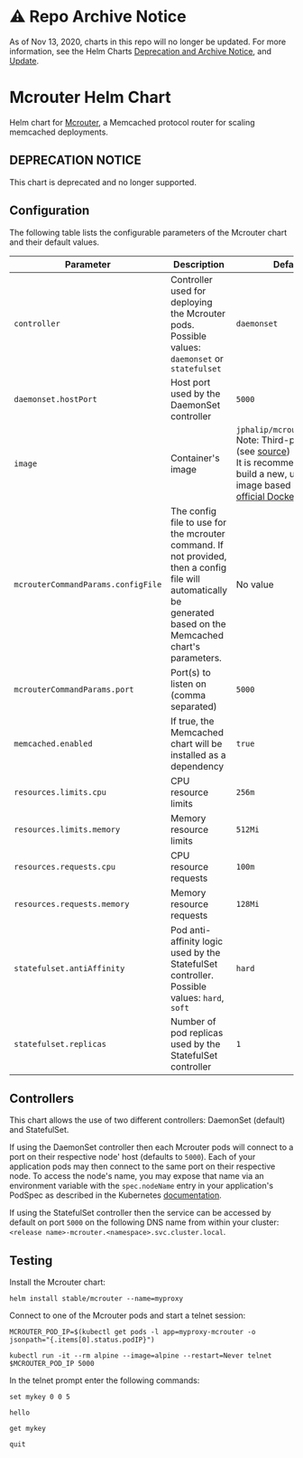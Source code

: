 # ⚠️ Repo Archive Notice

As of Nov 13, 2020, charts in this repo will no longer be updated.
For more information, see the Helm Charts [Deprecation and Archive Notice](https://github.com/nholuongut/Helmcharts#%EF%B8%8F-deprecation-and-archive-notice), and [Update](https://helm.sh/blog/charts-repo-deprecation/).

# Mcrouter Helm Chart

Helm chart for [Mcrouter](https://github.com/facebook/mcrouter), a Memcached protocol router for scaling memcached deployments.

## DEPRECATION NOTICE

This chart is deprecated and no longer supported.

## Configuration

The following table lists the configurable parameters of the Mcrouter chart and their default values.

| Parameter                     | Description                            | Default                                         |
| ----------------------------- | -------------------------------------- | ----------------------------------------------- |
| `controller` | Controller used for deploying the Mcrouter pods. Possible values: `daemonset` or `statefulset` | `daemonset` |
| `daemonset.hostPort` | Host port used by the DaemonSet controller | `5000` |
| `image`                         | Container's image                      | `jphalip/mcrouter:0.36.0`<br>Note: Third-party image (see [source](https://github.com/jphalip/mcrouter-docker))<br>It is recommended to build a new, up-to-date image based on the [official Dockerfile](https://github.com/facebook/mcrouter/blob/master/mcrouter/scripts/docker/Dockerfile) |
| `mcrouterCommandParams.configFile` | The config file to use for the mcrouter command. If not provided, then a config file will automatically be generated based on the Memcached chart's parameters. | No value |
| `mcrouterCommandParams.port`       | Port(s) to listen on (comma separated) | `5000`   |
| `memcached.enabled`         | If true, the Memcached chart will be installed as a dependency | `true`   |
| `resources.limits.cpu`      | CPU resource limits      | `256m`  |
| `resources.limits.memory`   | Memory resource limits   | `512Mi` |
| `resources.requests.cpu`    | CPU resource requests    | `100m`  |
| `resources.requests.memory` | Memory resource requests | `128Mi` |
| `statefulset.antiAffinity` | Pod anti-affinity logic used by the StatefulSet controller. Possible values: `hard`, `soft` | `hard` |
| `statefulset.replicas` | Number of pod replicas used by the StatefulSet controller | `1` |

## Controllers

This chart allows the use of two different controllers: DaemonSet (default) and StatefulSet.

If using the DaemonSet controller then each Mcrouter pods will connect to a port on their respective node' host (defaults to `5000`). Each of your application pods may then connect to the same port on their respective node. To access the node's name, you may expose that name via an environment variable with the `spec.nodeName` entry in your application's PodSpec as described in the Kubernetes [documentation](https://kubernetes.io/docs/tasks/inject-data-application/environment-variable-expose-pod-information/).

If using the StatefulSet controller then the service can be accessed by default on port `5000` on the following DNS name from within your cluster: `<release name>-mcrouter.<namespace>.svc.cluster.local`.

## Testing

Install the Mcrouter chart:

    helm install stable/mcrouter --name=myproxy

Connect to one of the Mcrouter pods and start a telnet session:

    MCROUTER_POD_IP=$(kubectl get pods -l app=myproxy-mcrouter -o jsonpath="{.items[0].status.podIP}")
    
    kubectl run -it --rm alpine --image=alpine --restart=Never telnet $MCROUTER_POD_IP 5000

In the telnet prompt enter the following commands:

    set mykey 0 0 5
    
    hello
    
    get mykey
    
    quit
